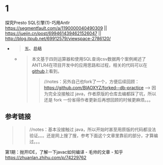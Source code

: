 
# 1

探究Presto SQL引擎(1)-巧用Antlr https://segmentfault.com/a/1190000040490309 || https://juejin.cn/post/6994614394621526047 || http://blog.itpub.net/69912579/viewspace-2786120/
- > **五、总结**
  * > 本文基于四则运算器和使用SQL查询csv数据两个案例阐述了ANTLR4在项目开发中的应用思路和过程，相关的代码可以在[github](https://github.com/shgy/db-practice)上看到。
    >> //notes：另外自己也fork了一个，方便后续回顾： https://github.com/BIAOXYZ/forked--db-practice  -->  因为完全没接触过 java，作者原版的仓库去编都踩了坑，所以还是 fork 一份省得作者更新后再想回顾的时候更麻烦。。。


## 参考链接
>> //notes：基本没接触过 java，所以开始时甚至用原版的代码都没法验证。。。还是网上搜了搜，参考下面这个文章里靠前的部分，才算编过。。。
  
第1期：抛开IDE，了解一下javac如何编译 - 毛帅的文章 - 知乎 https://zhuanlan.zhihu.com/p/74229762
